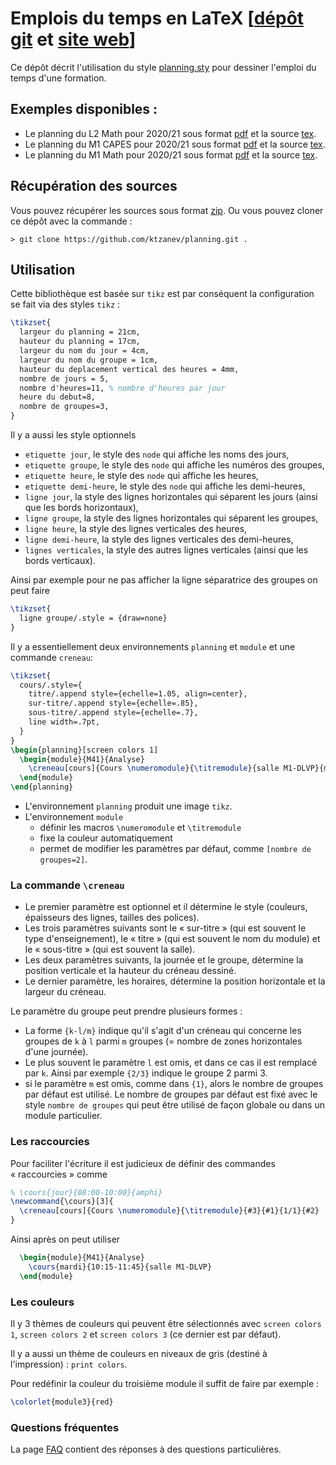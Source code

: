 # Emplois du temps en LaTeX [[dépôt git](https://github.com/ktzanev/planning) et [site web](https://ktzanev.github.io/planning)]

Ce dépôt décrit l'utilisation du style [planning.sty](planning.sty) pour dessiner l'emploi du temps d'une formation.

## Exemples disponibles :

- Le planning du L2 Math pour 2020/21 sous format [pdf](L2S2-Planning-2020-2021.pdf) et la source [tex](L2S2-Planning-2020-2021.tex).
- Le planning du M1 CAPES pour 2020/21 sous format [pdf](CAPES-Planning-2020-2021.pdf) et la source [tex](CAPES-Planning-2020-2021.tex).
- Le planning du M1 Math pour 2020/21 sous format [pdf](M1-Planning-2020-2021.pdf) et la source [tex](M1-Planning-2020-2021.tex).

## Récupération des sources

Vous pouvez récupérer les sources sous format [zip](https://github.com/ktzanev/planning/archive/master.zip).
Ou vous pouvez cloner ce dépôt avec la commande :

```shell
> git clone https://github.com/ktzanev/planning.git .
```

## Utilisation

Cette bibliothèque est basée sur `tikz` est par conséquent la configuration se fait via des styles `tikz` :
```latex
\tikzset{
  largeur du planning = 21cm,
  hauteur du planning = 17cm,
  largeur du nom du jour = 4cm,
  largeur du nom du groupe = 1cm,
  hauteur du deplacement vertical des heures = 4mm,
  nombre de jours = 5,
  nombre d'heures=11, % nombre d'heures par jour
  heure du debut=8,
  nombre de groupes=3,
}
```
Il y a aussi les style optionnels
- `etiquette jour`, le style des `node` qui affiche les noms des jours,
- `etiquette groupe`, le style des `node` qui affiche les numéros des groupes,
- `etiquette heure`, le style des `node` qui affiche les heures,
- `etiquette demi-heure`, le style des `node` qui affiche les demi-heures,
- `ligne jour`, la style des lignes horizontales qui séparent les jours (ainsi que les bords horizontaux),
- `ligne groupe`, la style des lignes horizontales qui séparent les groupes,
- `ligne heure`, la style des lignes verticales des heures,
- `ligne demi-heure`, la style des lignes verticales des demi-heures,
- `lignes verticales`, la style des autres lignes verticales (ainsi que les bords verticaux).

Ainsi par exemple pour ne pas afficher la ligne séparatrice des groupes on peut faire
```latex
\tikzset{
  ligne groupe/.style = {draw=none}
}
```

Il y a essentiellement deux environnements `planning` et `module` et une commande `creneau`:

```latex
\tikzset{
  cours/.style={
    titre/.append style={echelle=1.05, align=center},
    sur-titre/.append style={echelle=.85},
    sous-titre/.append style={echelle=.7},
    line width=.7pt,
  }
}
\begin{planning}[screen colors 1]
  \begin{module}{M41}{Analyse}
    \creneau[cours]{Cours \numeromodule}{\titremodule}{salle M1-DLVP}{mardi}{1/1}{10:15-11:45}
  \end{module}
\end{planning}
```

- L'environnement `planning` produit une image `tikz`.
- L'environnement `module`
  - définir les macros `\numeromodule` et `\titremodule`
  - fixe la couleur automatiquement
  - permet de modifier les paramètres par défaut, comme `[nombre de groupes=2]`.

### La commande `\creneau`

- Le premier paramètre est optionnel et il détermine le style (couleurs, épaisseurs des lignes, tailles des polices).
- Les trois paramètres suivants sont le « sur-titre » (qui est souvent le type d'enseignement), le « titre » (qui est souvent le nom du module) et le « sous-titre » (qui est souvent la salle).
- Les deux paramètres suivants, la journée et le groupe, détermine la position verticale et la hauteur du créneau dessiné.
- Le dernier paramètre, les horaires, détermine la position horizontale et la largeur du créneau.

Le paramètre du groupe peut prendre plusieurs formes :
- La forme `{k-l/m}` indique qu'il s'agit d'un créneau qui concerne les groupes de `k` à `l` parmi `m` groupes (= nombre de zones horizontales d'une journée).
- Le plus souvent le paramètre `l` est omis, et dans ce cas il est remplacé par `k`. Ainsi par exemple `{2/3}` indique le groupe 2 parmi 3.
- si le paramètre `m` est omis, comme dans `{1}`, alors le nombre de groupes par défaut est utilisé. Le nombre de groupes par défaut est fixé avec le style `nombre de groupes` qui peut être utilisé de façon globale ou dans un module particulier.

### Les raccourcies

Pour faciliter l'écriture il est judicieux de définir des commandes « raccourcies » comme

```latex
% \cours{jour}{08:00-10:00}{amphi}
\newcommand{\cours}[3]{
  \creneau[cours]{Cours \numeromodule}{\titremodule}{#3}{#1}{1/1}{#2}
}
```

Ainsi après on peut utiliser
```latex
  \begin{module}{M41}{Analyse}
    \cours{mardi}{10:15-11:45}{salle M1-DLVP}
  \end{module}
```
### Les couleurs

Il y 3 thèmes de couleurs qui peuvent être sélectionnés avec `screen colors 1`, `screen colors 2` et `screen colors 3` (ce dernier est par défaut).

Il y a aussi un thème de couleurs en niveaux de gris (destiné à l'impression) : `print colors`.

Pour redéfinir la couleur du troisième module il suffit de faire par exemple :

```latex
\colorlet{module3}{red}
```

### Questions fréquentes

La page [FAQ](faq.md) contient des réponses à des questions particulières.
